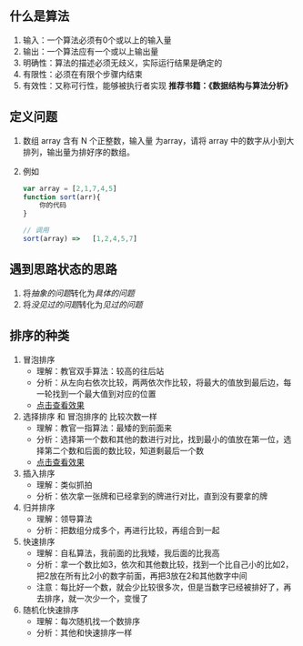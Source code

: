 ## 什么是算法
1. 输入：一个算法必须有0个或以上的输入量
2. 输出：一个算法应有一个或以上输出量
3. 明确性：算法的描述必须无歧义，实际运行结果是确定的
4. 有限性：必须在有限个步骤内结束
5. 有效性：又称可行性，能够被执行者实现
    **推荐书籍：《数据结构与算法分析》**
    
## 定义问题
 1. 数组 array 含有 N 个正整数，输入量 为array，请将 array 中的数字从小到大排列，输出量为排好序的数组。
 2. 例如
 
    ```javascript
    var array = [2,1,7,4,5]
    function sort(arr){
        你的代码
    }
    
    // 调用
    sort(array) =>   [1,2,4,5,7]
    ```
## 遇到思路状态的思路
1. 将*抽象的问题*转化为*具体的问题*
2. 将*没见过的问题*转化为*见过的问题*

## 排序的种类
1. 冒泡排序
    - 理解：教官双手算法：较高的往后站
    - 分析：从左向右依次比较，两两依次作比较，将最大的值放到最后边，每一轮找到一个最大值到对应的位置
    - [点击查看效果](http://js.jirengu.com/visuw/16/edit)
2. 选择排序 和 冒泡排序的 比较次数一样
    - 理解：教官一指算法：最矮的到前面来
    - 分析：选择第一个数和其他的数进行对比，找到最小的值放在第一位，选择第二个数和后面的数比较，知道剩最后一个数
    - [点击查看效果](http://js.jirengu.com/xadeb/2/edit)
3. 插入排序
    - 理解：类似抓拍
    - 分析：依次拿一张牌和已经拿到的牌进行对比，直到没有要拿的牌
4. 归并排序
    - 理解：领导算法
    - 分析：把数组分成多个，再进行比较，再组合到一起
5. 快速排序
    - 理解：自私算法，我前面的比我矮，我后面的比我高
    - 分析：拿一个数比如3，依次和其他数比较，找到一个比自己小的比如2，把2放在所有比2小的数字前面，再把3放在2和其他数字中间
    - 注意：每比好一个数，就会少比较很多次，但是当数字已经被排好了，再去排序，就一次少一个，变慢了
6. 随机化快速排序
    - 理解：每次随机找一个数排序
    - 分析：其他和快速排序一样




